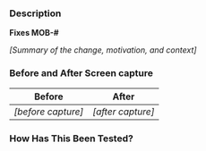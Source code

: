 ### Description
**Fixes MOB-#**

_[Summary of the change, motivation, and context]_

### Before and After Screen capture
| Before             | After             |
| ------------------ |-------------------|
| _[before capture]_ | _[after capture]_ |

### How Has This Been Tested?
